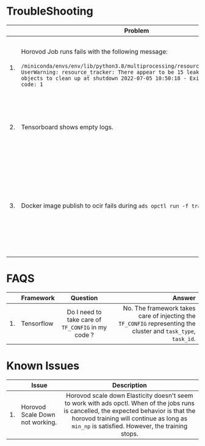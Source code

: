 # TroubleShooting

| | Problem        | Possible Cause           | Solution  |
|-------------| ------------- |-------------| -----|
|1.| Horovod Job runs fails with the following message: </br> </br> ```/miniconda/envs/env/lib/python3.8/multiprocessing/resource_tracker.py:216: UserWarning: resource_tracker: There appear to be 15 leaked semaphore objects to clean up at shutdown 2022-07-05 10:50:18 - Exiting with exit code: 1```  </br>  | This generally indicates an issue with the network communication. | Please ensure that for Horovod, allow all traffic within the subnet. |
|2.| Tensorboard shows empty logs. | While fetching logs from object bucket, Tensorboard takes a little bit of time for bootstrapping. |    1. Please wait for some time. </br> 2. Check the object storage. |
|3.| Docker image publish to ocir fails during ```ads opctl run -f train.yaml -b job```. | This could be because of a wrong image name or incorrect policies for the container registry. |    1. Please ensure the name represents the container registry. </br> 2. Check the container registry related policies. |

# FAQS

| | Framework        | Question           | Answer  |
| -------------| ------------- |:-------------:| -----:|
|1. | Tensorflow   | Do I need to take care of ```TF_CONFIG``` in my code ? | No. The framework takes care of injecting the ```TF_CONFIG``` representing the cluster and ```task_type```, ```task_id```.|


# Known Issues

| | Issue        | Description           |   
|-------------| ------------- |:-------------:|
|1.| Horovod Scale Down not working. | Horovod scale down Elasticity doesn't seem to work with ads opctl. When of the jobs runs is cancelled, the expected behavior is that the horovod training will continue as long as ```min_np``` is satisfied. However, the training stops.|
